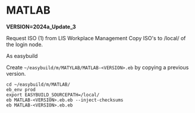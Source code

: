 # MATLAB 

**VERSION=2024a_Update_3**

Request ISO (1) from LIS Workplace Management 
Copy ISO's to /local/ of the login node.

As easybuild

Create `~/easybuild/m/MATYLAB/MATLAB-<VERSION>.eb` by copying a previous version.

```shell
cd ~/easybuild/m/MATLAB/
eb_env prod
export EASYBUILD_SOURCEPATH=/local/
eb MATLAB-<VERSION>.eb.eb --inject-checksums
eb MATLAB-<VERSION>.eb.eb
```
